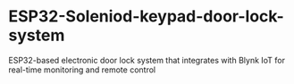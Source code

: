 # ESP32-Soleniod-keypad-door-lock-system
ESP32-based electronic door lock system that integrates with Blynk IoT for real-time monitoring and remote control
